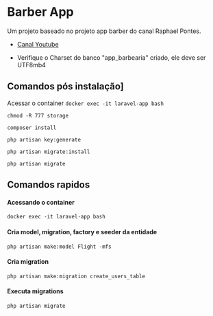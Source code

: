 # Barber App

Um projeto baseado no projeto app barber do canal Raphael Pontes.
- [Canal Youtube](https://www.youtube.com/channel/UCv4EWSgNQqqv6HLpGyCkePQ)

- Verifique o Charset do banco "app_barbearia" criado, ele deve ser UTF8mb4

## Comandos pós instalação]
Acessar o container
```docker exec -it laravel-app bash```

```chmod -R 777 storage```

```composer install```

```php artisan key:generate```

```php artisan migrate:install```

```php artisan migrate```

## Comandos rapidos

#### Acessando o container
```docker exec -it laravel-app bash```

#### Cria model, migration, factory e seeder da entidade
```php artisan make:model Flight -mfs```

#### Cria migration
```php artisan make:migration create_users_table```

#### Executa migrations
```php artisan migrate```







